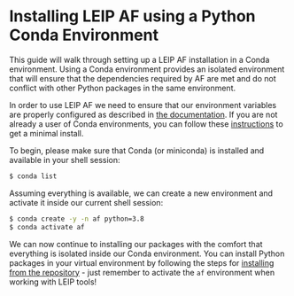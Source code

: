 # Installing LEIP AF using a Python Conda Environment

This guide will walk through setting up a LEIP AF installation in a Conda environment. Using a Conda environment provides an isolated environment that will ensure that the dependencies required by AF are met and do not conflict with other Python packages in the same environment.

In order to use LEIP AF we need to ensure that our environment variables are properly configured as described in [the documentation](../README.md#workspace-configuration). If you are not already a user of Conda environments, you can follow these [instructions](https://docs.anaconda.com/free/miniconda/miniconda-install/) to get a minimal install.

To begin, please make sure that Conda (or miniconda) is installed and available in your shell session:

```bash
$ conda list
```

Assuming everything is available, we can create a new environment and activate it inside our current shell session:

```bash
$ conda create -y -n af python=3.8
$ conda activate af
```

We can now continue to installing our packages with the comfort that everything is isolated inside our Conda environment. You can install Python packages in your virtual environment by following the steps for [installing from the repository](./README.md) - just remember to activate the `af` environment when working with LEIP tools!
